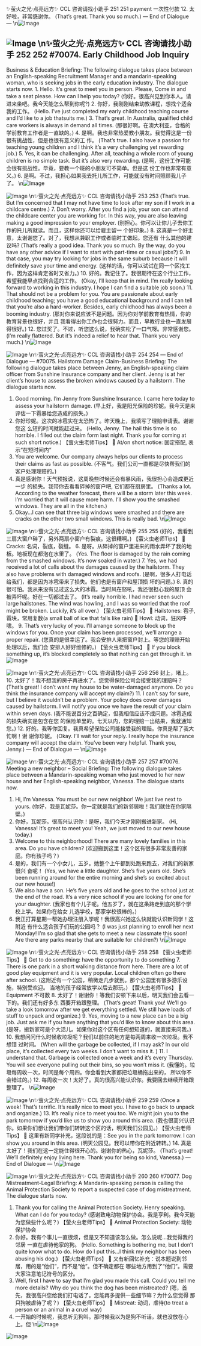 ✨萤火之光·点亮远方✨
CCL 咨询请找小助手
251
251
payment 一次性付款
12. 太好啦，非常感谢你。
(That’s great. Thank you so much.)
— End of Dialogue —
\n![Image](images/page251_image1.jpeg)

![Image](images/page251_image2.jpeg)
\n✨萤火之光·点亮远方✨
CCL 咨询请找小助手
252
252
#70074. Early
Childhood
Job
Inquiry
-
Business
&
Education
Briefing: The following dialogue takes place between an English-speaking Recruitment
Manager and a mandarin-speaking woman, who is seeking jobs in the early education
industry. The dialogue starts now.
1.
Hello. It’s great to meet you in person. Please, Come in and take a seat please. How
can I help you today?
(你好。很高兴见到你本人。请进来坐吧。我今天能怎么帮到你呢?)
2.
你好，我刚刚结束幼教课程，想找个适合我的工作。
(Hello. I’ve just completed my early childhood teaching course and I’d like to a job
thatsuits me.)
3.
That’s great. In Australia, qualified child care workers is always in demand all
times.
(那很好啊。在澳大利亚，合格的学前教育工作者是一直缺的。)
4.
是啊。我也非常热爱教小朋友。我觉得这是一份很有挑战性，但是也很有意义的工
作。
(That’s true. I also have a passion for teaching young children and I think it’s a very
challenging yet rewarding job.)
5.
Yes, it can be challenging. After all, teaching a whole room of young children is no
simple task. But it’s also very rewarding.
(是啊，这份工作可能会很有挑战性。毕竟，要教一个班的小朋友可不简单。但是这
份工作也非常有意义。)
6.
是啊。不过，我担心如果我去托儿所工作，可能就没有时间照顾我儿子了。
\n![Image](images/page252_image1.jpeg)

![Image](images/page252_image2.jpeg)
\n✨萤火之光·点亮远方✨
CCL 咨询请找小助手
253
253
(That’s true. But I’m concerned that I may not have time to look after my son if I work in
a childcare centre.)
7.
Don’t worry. After you find a job, your son can attend the childcare center you are
working for. In this way, you are also leaving making a good impression to your
employer.
(别担心。你可以让你儿子去你工作的托儿所就读。而且，这样你还可以给雇主留一
个好印象。)
8.
这真是一个好主意，太谢谢您了。对了，我想从兼职工作或者临时工做起。您还有
什么其他的建议吗?
(That’s really a good idea. Thank you so much. By the way, do you have any other advice
if I want to start with part-time or casual jobs?)
9.
In that case, you may try looking for jobs in the same suburb because it will
definitely save your time and energy.
(这样的话，你可以试试在同一个区找工作，因为这样肯定省时又省力。)
10. 好的。我记住了。我很期待在这个行业工作，希望我能早点找到合适的工作。
(Okay, I’ll keep that in mind. I’m really looking forward to working in this industry. I
hope I can find a suitable job soon.)
11. That should not be a problem for you. You are passionate about early childhood
teaching; you have a good educational background and I can tell that you’re also a
hard-worker. Besides, early childhood has always been a booming industry.
(那对你来说应该不是问题。因为你对学前教育有热情，你的教育背景也很好，并且
我看得出你工作也会很努力。而且，早教行业也一直发展得很好。)
12. 您过奖了。不过，听您这么说，我确实松了一口气呀。非常感谢您。
(I’m really flattered. But it’s indeed a relief to hear that. Thank you very much.)
\n![Image](images/page253_image1.jpeg)

![Image](images/page253_image2.jpeg)
\n✨萤火之光·点亮远方✨
CCL 咨询请找小助手
254
254
— End of Dialogue —
#70075. Hailstorm Damage Claim-Business
Briefing: The following dialogue takes place between Jenny, an English-speaking claim
officer from Sunshine Insurance company and her client. Jenny is at her client’s house
to assess the broken windows caused by a hailstorm. The dialogue starts now.
1. Good morning. I’m Jenny from Sunshine Insurance. I came here today to assess
your hailstorm damage.
(早上好，我是阳光保险的珍妮。我今天是来评估一下雹暴给您造成的损失。)
2. 你好珍妮。这次的冰雹实在太恐怖了。昨天晚上，我填写了理赔申请表。谢谢您这
么短的时间就能赶过来。
(Hello, Jenny. The hail this time is so horrible. I filled out the claim form last night.
Thank you for coming at such short notice.)
【萤火虫老师Tips】

At/on short notice: 固定搭配, 表示“在短时间内”
3. You are welcome. Our company always helps our clients to process their claims as
fast as possible.
(不客气。我们公司一直都是尽快帮我们的客户处理理赔的。)
4. 真是感谢你！天气预报说，这周晚些时候还会有暴风雨，我很担心会造成更近一步
的损失。我带你去看看碎掉的窗户吧, 它们都在厨房里。
(Thanks a lot. According to the weather forecast, there will be a storm later this week.
I’m worried that it will cause more harm. I’ll show you the smashed windows. They are
all in the kitchen.)
5. Okay…I can see that three big windows were smashed and there are cracks on the
other two small windows. This is really bad.
\n![Image](images/page254_image1.jpeg)

![Image](images/page254_image2.jpeg)
\n✨萤火之光·点亮远方✨
CCL 咨询请找小助手
255
255
(好的，我看到三扇大窗户碎了，另外两扇小窗户有裂痕。这很糟啊。)
【萤火虫老师Tips】

Cracks: 名词，裂痕，裂缝。
6. 是呀。从碎掉的窗户里进来的雨水弄坏了我的地板。地板现在都泡在水里了。
(Yes. The floor is damaged by the rain coming from the smashed windows. It’s now
soaked in water.)
7. Yes, we had received a lot of calls about the damages caused by the hailstorm. They
also have problems with damaged windows and roofs.
(是啊，很多人打电话给我们，都是因为冰雹带来了损失。他们也是有窗户和屋顶损
坏的问题。)
8. 真的很可怕。我从来没有见过这么大的冰雹。当时风在怒吼，我还很担心我的屋顶
会被弄坏呢。好在一切都过去了。
(It’s really horrible. I had never seen such large hailstones. The wind was howling, and I
was so worried that the roof might be broken. Luckily, it’s all over.)
【萤火虫老师Tips】

Hailstones: 雹子, 雹块，常用复数(a small ball of ice that falls like rain)

Howl: 动词，狂风呼啸。
9. That’s very lucky of you. I’ll arrange someone to block up the windows for you.
Once your claim has been processed, we’ll arrange a proper repair.
(您真的是很幸运了。我会安排人来把窗户封上。等您的理赔开始处理以后，我们会
安排人好好维修的。)
【萤火虫老师Tips】

If you block something up, it’s blocked completely so that nothing can get through it.
\n![Image](images/page255_image1.jpeg)

![Image](images/page255_image2.jpeg)
\n✨萤火之光·点亮远方✨
CCL 咨询请找小助手
256
256
封上，堵上。
10. 太好了！我不想我的房子再进水了。您觉得保险公司会接受我的理赔吗？
(That’s great! I don’t want my house to be water-damaged anymore. Do you think the
insurance company will accept my claim?)
11. I can’t say for sure, but I believe it wouldn’t be a problem. Your policy does cover
damages caused by hailstorm. I will notify you once we have the result of your claim
within seven days.
(我不能说百分之百确定，但我相信应该不成问题。冰雹造成的损失确实是包含在您
的保险单里的。七天以内，您的理赔一出结果，我就通知您。)
12. 好的。我等你回复。我真希望保险公司能接受我的理赔。你真是帮了我大忙啊！谢
谢你珍妮。
(Okay. I’ll wait for your reply. I really hope the insurance company will accept the claim.
You’ve been very helpful. Thank you, Jenny.)
— End of Dialogue —
\n![Image](images/page256_image1.jpeg)

![Image](images/page256_image2.jpeg)
\n✨萤火之光·点亮远方✨
CCL 咨询请找小助手
257
257
#70076. Meeting a new neighbor – Social
Briefing: The following dialogue takes place between a Mandarin-speaking woman who
just moved to her new house and her English-speaking neighbor, Vanessa. The dialogue
starts now.
1. Hi, I’m Vanessa. You must be our new neighbor! We just live next to yours.
(你好，我是瓦妮莎。你一定就是我们的新邻居啦！我们就住在你家隔壁。)
2. 你好，瓦妮莎。很高兴认识你！是呀，我们今天才刚刚搬进新家。
(Hi, Vanessa! It’s great to meet you! Yeah, we just moved to our new house today.)
3. Welcome to this neighborhood! There are many lovely families in this area. Do you
have children?
(欢迎搬到这里！这个区有很多非常友善的家庭。你有孩子吗？)
4. 是的，我们有一个小女儿，五岁。她整个上午都到处跑来跑去，对我们的新家很兴
奋呢！
(Yes, we have a little daughter. She’s five years old. She’s been running around for the
entire morning and she’s so excited about our new house!)
5. We also have a son. He’s five years old and he goes to the school just at the end of the
road. It’s a very nice school if you are looking for one for your daughter.
(我家也有个儿子呢。他五岁了，就在这条路走到底的那个学校上学。如果你在给女
儿选学校，那家学校很棒的。)
6. 我正打算星期一帮她办理注册入学呢！我很高兴她这么快就能认识新同学！这附近
有什么适合孩子们玩的公园吗？
(I was just planning to enroll her next Monday! I’m so glad that she gets to meet a new
classmate this soon! Are there any parks nearby that are suitable for children?)
\n![Image](images/page257_image1.jpeg)

![Image](images/page257_image2.jpeg)
\n✨萤火之光·点亮远方✨
CCL 咨询请找小助手
258
258
【萤火虫老师Tips】

Get to do something: have the opportunity to do something
7. There is one park in a short walking distance from here. There are a lot of good play
equipment and it is very popular. Local children often go there after school.
(这附近有一个公园，稍微走几步就到。那个公园里有很多游乐设施，特别受欢迎。
当地的孩子经常放学以后去那玩。)
【萤火虫老师Tips】

Equipment 不可数
8. 太好了！谢谢你！等我们安顿下来以后，明天我们会去看一下的。我们还有好多东
西要开箱跟整理。
(That’s great! Thank you! We’ll go take a look tomorrow after we get everything settled.
We still have loads of stuff to unpack and organize.)
9. Yes, moving to a new place can be a big job. Just ask me if you have anything that
you’d like to know about this area.
(是呀，搬新家可是个大活儿。如果你对这个区有任何想知道的，就直接来问我。)
10. 我想问问什么时候收垃圾呢？我们以前住的地方是每两周来收一次垃圾。我不想错
过时间。
(When will the garbage be collected, if I may ask? In our old place, it’s collected every
two weeks. I don’t want to miss it. )
11. I understand that. Garbage is collected once a week and it’s every Thursday. You
will see everyone pulling out their bins, so you won’t miss it.
(我懂的。垃圾每周收一次，时间是每个周四。你会看到大家都把垃圾桶拖出来的，
所以你不会错过的。)
12. 每周收一次！太好了。真的很高兴能认识你。我要回去继续开箱跟整理了。
\n![Image](images/page258_image1.jpeg)

![Image](images/page258_image2.jpeg)
\n✨萤火之光·点亮远方✨
CCL 咨询请找小助手
259
259
(Once a week! That’s terrific. It’s really nice to meet you. I have to go back to unpack
and organize.)
13. It’s really nice to meet you too. We might join you to the park tomorrow if you’d like
us to show you around this area.
(我也很高兴认识你。如果你们想让我们带你们转转这个区的话，明天我们公园见。)
【萤火虫老师Tips】

这里有新同学补充，这段说的是：See you in the park tomorrow. I can show you
around in this area.
(明天公园见。我可以带你在附近转转。)
14. 真是太好了！我们在这一定能住得很开心的。谢谢你的热心，瓦妮莎。
(That’s great! We’ll definitely enjoy living here. Thank you for being so kind, Vanessa.)
— End of Dialogue —
\n![Image](images/page259_image1.jpeg)

![Image](images/page259_image2.jpeg)
\n✨萤火之光·点亮远方✨
CCL 咨询请找小助手
260
260
#70077. Dog Mistreatment-Legal
Briefing: A Mandarin-speaking person is calling the Animal Protection Society to report
a suspected case of dog mistreatment. The dialogue starts now.
1. Thank you for calling the Animal Protection Society. Henry speaking. What can I do
for you today?
(感谢致电动物保护协会。我是亨利。我今天能为您做些什么呢？)
【萤火虫老师Tips】

Animal Protection Society: 动物保护协会
2. 你好。我有个事儿一直很烦，但是又不知道该怎么做。怎么说呢…我觉得我的邻居
一直在虐待他家的狗。
(Hello. Something is bothering me, but I don’t quite know what to do. How do I put
this…I think my neighbor has been abusing his dog.)
【萤火虫老师Tips】

又有新回忆补充：说本题说到邻居，用的是“他们”，而不是“他”。但不确定都在
哪些地方用到了“他们”。需要大家注意笔记符号的区分。
3. Well, first I have to say that I’m glad you made this call. Could you tell me more
details? Why do you think the dog has been mistreated?
(嗯，首先，我很高兴您给我们打电话了。您能再多提供一些细节嘛？为什么您觉得
那只狗被虐待了呢？)
【萤火虫老师Tips】

Mistreat: 动词，虐待(to treat a person or an animal in a cruel way)
4. 一开始的时候呢，我总听见狗叫。那时候我以为是狗不听话，就也没放在心上。但
\n![Image](images/page260_image1.jpeg)

![Image](images/page260_image2.jpeg)